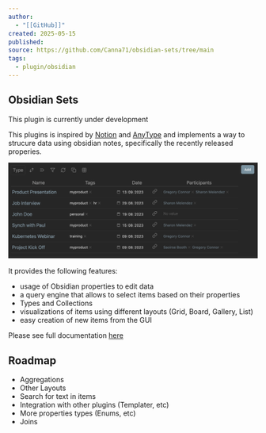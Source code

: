 ```yaml
---
author:
  - "[[GitHub]]"
created: 2025-05-15
published: 
source: https://github.com/Canna71/obsidian-sets/tree/main
tags:
  - plugin/obsidian
---
```

## Obsidian Sets

This plugin is currently under development

This plugins is inspired by [Notion](https://www.notion.so/) and [AnyType](https://anytype.io/) and implements a way to strucure data using obsidian notes, specifically the recently released properies.

[![Alt text](https://github.com/Canna71/obsidian-sets/raw/main/image.png)](https://github.com/Canna71/obsidian-sets/blob/main/image.png)

It provides the following features:

- usage of Obsidian properties to edit data
- a query engine that allows to select items based on their properties
- Types and Collections
- visualizations of items using different layouts (Grid, Board, Gallery, List)
- easy creation of new items from the GUI

Please see full documentation [here](https://github.com/Canna71/obsidian-sets/blob/main/docs/doc.md)

## Roadmap

- Aggregations
- Other Layouts
- Search for text in items
- Integration with other plugins (Templater, etc)
- More properties types (Enums, etc)
- Joins
